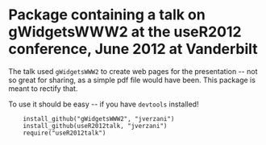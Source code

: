 Package containing a talk on gWidgetsWWW2 at the useR2012 conference, June 2012 at Vanderbilt
=============================================================================================


The talk used `gWidgetsWWW2` to create web pages for the presentation -- not so great for sharing, as a simple pdf file would have been. This package is meant to rectify that.

To use it should be easy -- if you have `devtools` installed!

```
    install_github("gWidgetsWWW2", "jverzani")
    install_github(useR2012talk, "jverzani")
    require("useR2012talk")
```
